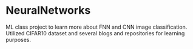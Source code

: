 # NeuralNetworks

ML class project to learn more about FNN and CNN image classification. Utilized CIFAR10 dataset and several blogs and repositories for learning purposes. 

